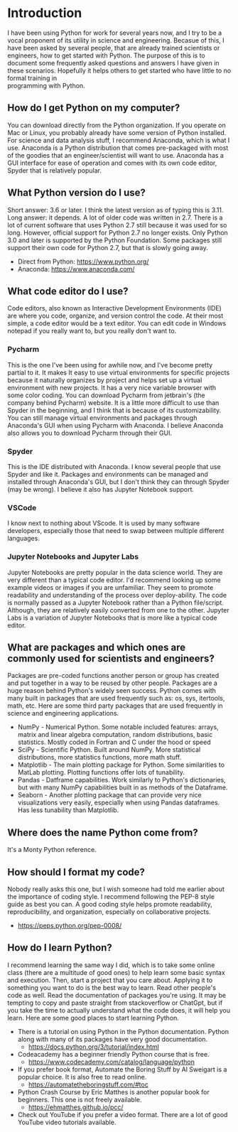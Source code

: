# Introduction
I have been using Python for work for several years now, and I try to be a vocal proponent of its utility in science
and engineering. Becasue of this, I have been asked by several people, that are already trained scientists or engineers, 
how to get started with Python. The purpose of this is to document some frequently asked questions and answers I have 
given in these scenarios. Hopefully it helps others to get started who have little to no formal training in  
programming with Python.

## How do I get Python on my computer?
You can download directly from the Python organization. If you operate on
Mac or Linux, you probably already have some version of Python installed.
For science and data analysis stuff, I recommend Anaconda, which is what I
use. Anaconda is a Python distribution that comes pre-packaged with most of
the goodies that an engineer/scientist will want to use. Anaconda has a GUI
interface for ease of operation and comes with its own code editor, Spyder
that is relatively popular.

## What Python version do I use?
Short answer: 3.6 or later. I think the latest version as of typing this is 3.11. Long answer: it depends. A lot of 
older code was written in 2.7. There is a lot of current software that uses Python 2.7 still because it was used for so 
long. However, official support for Python 2.7 no longer exists. Only Python 3.0 and later is supported by the Python 
Foundation. Some packages still support their own code for Python 2.7, but that is slowly going away.
- Direct from Python: <https://www.python.org/>
- Anaconda: <https://www.anaconda.com/>

## What code editor do I use?
Code editors, also known as Interactive Development Environments (IDE) are
where you code, organize, and version control the code. At their most
simple, a code editor would be a text editor. You can edit code in Windows
notepad if you really want to, but you really don't want to.

### Pycharm
This is the one I've been using for awhile now, and I've become
pretty partial to it. It makes It easy to use virtual environments for specific
projects because it naturally organizes by project and helps set up a virtual environment with new projects. It has a very nice variable browser with some color coding. You can download
Pycharm from jetbrain's (the company behind Pycharm) website.
It is a little more difficult to use than Spyder in the beginning, and I
think that is because of its customizability. You can still manage virtual environments and packages through Anaconda's
GUI when using Pycharm with Anaconda. I believe Anaconda also allows you to download Pycharm through their GUI.

### Spyder
This is the IDE distributed with Anaconda. I know several people that use Spyder and like it. Packages and environments can be managed and installed through Anaconda's GUI, but I don't think they can through Spyder (may be wrong). I believe it also has Jupyter Notebook support.

### VSCode
I know next to nothing about VScode. It is used by many software developers, especially those that need to swap between multiple different languages.

### Jupyter Notebooks and Jupyter Labs
Jupyter Notebooks are pretty popular in the data science world. They are
very different than a typical code editor. I'd recommend looking up some
example videos or images if you are unfamiliar. They seem to promote
readability and understanding of the process over deploy-ability. The code
is normally passed as a Jupyter Notebook rather than a Python file/script.
Although, they are relatively easily converted from one to the other.
Jupyter Labs is a variation of Jupyter Notebooks that is more like a typical
code editor.

## What are packages and which ones are commonly used for scientists and engineers?
Packages are pre-coded functions another person or group has created and put
together in a way to be reused by other people. Packages are a huge reason behind Python's widely seen success. Python comes with many built in packages
that are used frequently such as: os, sys, itertools, math, etc. Here are
some third party packages that are used frequently in science and
engineering applications.
- NumPy - Numerical Python. Some notable included features: arrays, matrix and
linear algebra computation, random distributions, basic statistics. Mostly
coded in Fortran and C under the hood or speed
- SciPy - Scientific Python. Built around NumPy. More statistical
distributions, more statistics functions, more math stuff.
- Matplotlib - The main plotting package for Python. Some similarities to
MatLab plotting. Plotting functions offer lots of tunability. 
- Pandas - Datframe capabilities. Work similarly to Python's dictionaries, but with many NumPy capabilities built in as 
methods of the Dataframe.
- Seaborn - Another plotting package that can provide very nice visualizations very easily, especially when using 
Pandas dataframes. Has less tunability than Matplotlib.

## Where does the name Python come from?
It's a Monty Python reference. 

## How should I format my code?
Nobody really asks this one, but I wish someone had told me earlier about the importance of coding style. I recommend
following the PEP-8 style guide as best you can. A good coding style helps promote readability, reproducibility, and
organization, especially on collaborative projects.
- <https://peps.python.org/pep-0008/>

## How do I learn Python?
I recommend learning the same way I did, which is to take some online class (there are a multitude of good ones) to 
help learn some basic syntax and execution. Then, start a project that you care about. Applying it to something you 
want to do is the best way to learn. Read other people's code as well. Read the documentation of packages you're using.
It may be tempting to copy and paste straight from stackoverflow or ChatGpt, but if you take the time to actually
understand what the code does, it will help you learn. Here are some good places to start learning Python.
- There is a tutorial on using Python in the Python documentation. Python along with many of its packages have very good documentation. 
  - <https://docs.python.org/3/tutorial/index.html>
- Codeacademy has a beginner friendly Python course that is free.
  - <https://www.codecademy.com/catalog/language/python>
- If you prefer book format, Automate the Boring Stuff by Al Sweigart is a popular choice. It is also free to read online.
  - <https://automatetheboringstuff.com/#toc>
- Python Crash Course by Eric Matthes is another popular book for beginners. This one is not freely available.
  - <https://ehmatthes.github.io/pcc/>
- Check out YouTube if you prefer a video format. There are a lot of good YouTube video tutorials available.
